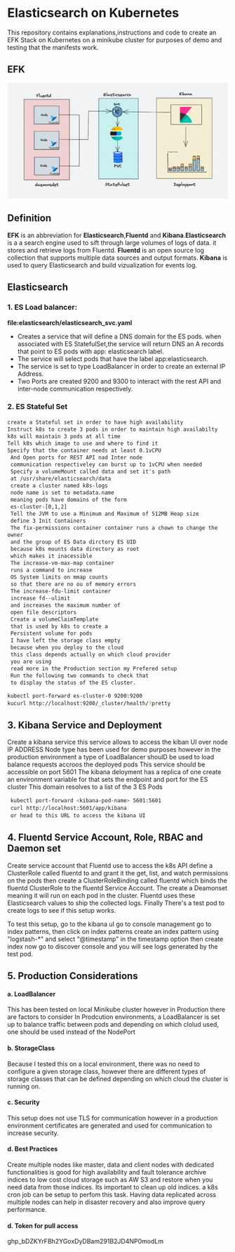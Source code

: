 # Elasticsearch on Kubernetes

This repository contains explanations,instructions and code to create an EFK Stack on Kubernetes on a minikube cluster for
purposes of demo and testing that the manifests work.
## EFK
![My Image](EFK.jpg)
## Definition
 **EFK** is an abbreviation for **Elasticsearch**,**Fluentd** and **Kibana**.**Elasticsearch** is a a search engine used to sift
 through large volumes of logs of data. it stores and retrieve logs from Fluentd.
 **Fluentd** is an open source log collection that supports multiple
 data sources and output formats. **Kibana** is used to query Elasticsearch and build vizualization for events log.
 ## Elasticsearch
  ### 1. ES Load balancer:
  **file:elasticsearch/elasticsearch_svc.yaml**
  * Creates a service that will define a DNS domain for the ES pods.
    when associated with ES StatefulSet,the service will return DNS an A records that point to ES pods with app: elasticsearch label.
  * The service will select pods that have the label app:elasticsearch.
  * The service is set to type LoadBalancer in order to create an external IP Address.
  * Two Ports are created 9200 and 9300 to interact with the
   rest API and inter-node communication respectively.
  ### 2. ES Stateful Set 
    create a Stateful set in order to have high availability 
    Instruct k8s to create 3 pods in order to maintain high availabilty
    k8s will maintain 3 pods at all time
    Tell k8s which image to use and where to find it
    Specify that the container needs at least 0.1vCPU
     And Open ports for REST API nad Inter node
     communication respectiveley can burst up to 1vCPU when needed
     Specify a volumeMount called data and set it's path
     at /usr/share/elasticsearch/data
     create a cluster named k8s-logs
     node name is set to metadata.name
     meaning pods have domains of the form
     es-cluster-[0,1,2]
     Tell the JVM to use a Minimum and Maximum of 512MB Heap size
     define 3 Init Containers
     The fix-permissions container container runs a chown to change the owner
     and the group of ES Data dirctory ES UID
     because k8s mounts data directory as root
     which makes it inacessible
     The increase-vm-max-map container
     runs a command to increase
     OS System limits on mmap counts 
     so that there are no ou of memory errors
     The increase-fdu-limit container
     increase fd--ulimit
     and increases the maximum number of
     open file descriptors
     Create a volumeClaimTemplate
     that is used by k8s to create a 
     Persistent volume for pods 
     I have left the storage class empty
     because when you deploy to the cloud 
     this class depends actually on which cloud provider
     you are using 
     read more in the Production section my Prefered setup
     Run the following two commands to check that
     to display the status of the ES cluster.

```bash
kubectl port-forward es-cluster-0 9200:9200
kucurl http://localhost:9200/_cluster/health/?pretty

```
  ## 3. Kibana Service and Deployment
  Create a kibana service
  this service allows to access
  the kiban UI over node IP ADDRESS
  Node type has been used for demo purposes
  however in the production environment
  a type of LoadBalancer shoulD be used
  to load balance requests accroos the deployed pods
  This service should be accessible on port 5601
  The kibana deloyment has a replica of one 
  create an environment variable for
  that sets the endpoint and port
  for the ES cluster
  This domain resolves to a list of
   the 3 ES Pods

  ```bash
   kubectl port-forward <kibana-pod-name> 5601:5601
   curl http://localhost:5601/app/kibana
   or head to this URL to access the kibana UI

```
## 4. Fluentd Service Account, Role, RBAC and Daemon set
   Create service account that Fluentd 
   use to access the k8s API
   define a ClusterRole called fluentd to and grant it the get, list, and watch permissions on the pods
   then create a ClusterRoleBinding called fluentd which binds the fluentd ClusterRole to the fluentd Service Account.
   The create a Deamonset meaning it will run on each pod 
   in the cluster.
   Fluentd uses these Elasticsearch values to ship the collected logs.
   Finally There's a test pod to create logs
   to see if this setup works.

   To test this setup, go to the kibana uI
   go to console management 
   go to index patterns, then click on index patterns
   create an index pattern using "logstash-*"
   and select "@timestamp" in the timestamp option
   then create index
   now go to discover console
   and you will see logs generated by the test pod.
## 5. Production Considerations
  #### a. LoadBalancer
  This has been tested on local Minikube cluster
  however in Production there are factors to consider
  In Prodcution environments, a LoadBalancer is set up
  to balance traffic between pods and depending on which 
  clolud used, one should be used instead of the NodePort

  #### b. StorageClass
  Because I tested this on a local environment, there was
  no need to configure a given storage class, however there 
  are different types of storage classes that
  can be defined depending
  on which cloud the cluster is running on.
  #### c. Security
  This setup does not use TLS for communication
  however in a production environment certificates are
  generated and used for communication to increase security.
  #### d. Best Practices
  Create multiple nodes like master, data and client nodes with dedicated functionalities is good for high availability and fault tolerance
  archive indices to low cost cloud storage such as AW S3 and restore when you need data from those indices.
  Its important to clean up old indices. a k8s cron job 
  can be setup to perfom this task.
  Having data replicated across multiple nodes can help in disaster recovery and also improve query performance.
  #### d. Token for pull access
  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





